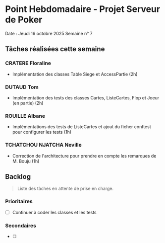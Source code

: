 # Point Hebdomadaire - Projet Serveur de Poker

Date : Jeudi 16 octobre 2025
Semaine n° 7

## Tâches réalisées cette semaine

### CRATERE Floraline

- Implémentation des classes Table Siege et AccessPartie (2h)


### DUTAUD Tom

- Implémentation des tests des classes Cartes, ListeCartes, Flop et Joeur (en partie) (2h)


### ROUILLE Albane

- Implémentations des tests de ListeCartes et ajout du ficher conftest pour configurer les tests (1h)

### TCHATCHOU NJATCHA Neville
- Correction de l'architecture pour prendre en compte les remarques de M. Bouju (1h)

## Backlog

> Liste des tâches en attente de prise en charge.

### Prioritaires

- [ ] Continuer à coder les classes et les tests


### Secondaires

- [ ] 
